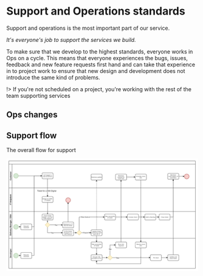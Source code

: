 # Support and Operations standards

Support and operations is the most important part of our service.

_It's everyone's job to support the services we build._

To make sure that we develop to the highest standards, everyone works in Ops on a cycle. This means that everyone experiences the bugs, issues, feedback and new feature requests first hand and can take that experience in to project work to ensure that new design and development does not introduce the same kind of problems.

!> If you're not scheduled on a project, you're working with the rest of the team supporting services

## Ops changes



## Support flow

The overall flow for support

![](../assets/images/support/support-flow.jpg "Support flow")

